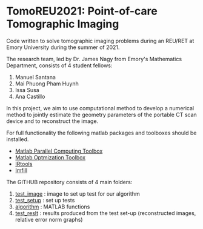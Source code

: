 # TomoREU2021: Point-of-care Tomographic Imaging
Code written to solve tomographic imaging problems during an REU/RET at Emory University during the summer of 2021.

The research team, led by Dr. James Nagy from Emory's Mathematics Department, consists of 4 student fellows:
1. Manuel Santana
2. Mai Phuong Pham Huynh
3. Issa Susa
4. Ana Castillo

In this project, we aim to use computational method to develop a numerical method to jointly estimate the geometry parameters of the portable CT scan device and to reconstruct the image.

For full functionality the following matlab packages and toolboxes should be installed.
* [Matlab Parallel Computing Toolbox](https://www.mathworks.com/products/parallel-computing.html)
* [Matlab Optmization Toolbox](https://www.mathworks.com/products/optimization.html)
* [IRtools](https://github.com/jnagy1/IRtools)
* [Imfill](https://ctk.math.ncsu.edu/imfil.html)

The GITHUB repository consists of 4 main folders:
1. [test_image](test_image) : image to set up test for our algorithm
2. [test_setup](test_setup) : set up tests
3. [algorithm](algorithm) : MATLAB functions
4. [test_reslt](test_reslt) : results produced from the test set-up (reconstructed images, relative error norm graphs)
